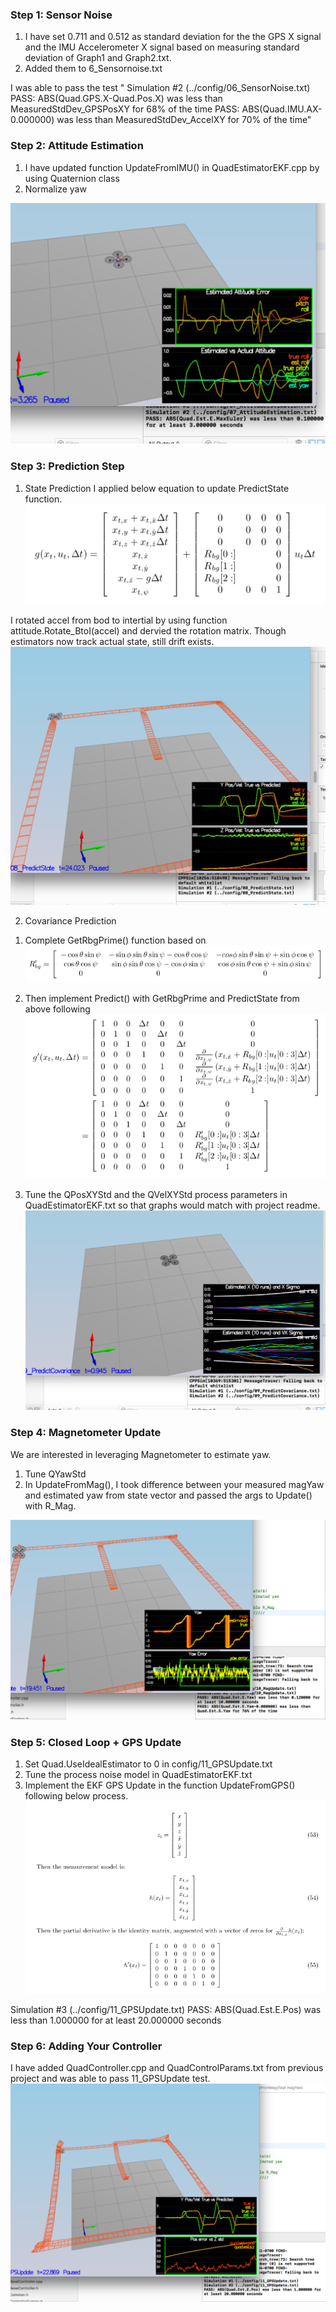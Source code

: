 
### Step 1: Sensor Noise ###
1. I have set 0.711 and 0.512 as standard deviation for the the GPS X signal and the IMU Accelerometer X signal based on measuring standard deviation of Graph1 and Graph2.txt.
2. Added them to 6_Sensornoise.txt

I was able to pass the test 
" Simulation #2 (../config/06_SensorNoise.txt)
PASS: ABS(Quad.GPS.X-Quad.Pos.X) was less than MeasuredStdDev_GPSPosXY for 68% of the time
PASS: ABS(Quad.IMU.AX-0.000000) was less than MeasuredStdDev_AccelXY for 70% of the time"

### Step 2: Attitude Estimation ###
1. I have updated function UpdateFromIMU() in QuadEstimatorEKF.cpp by using Quaternion<float> class
2. Normalize yaw

![attitude example](attitude-screenshot.png)

### Step 3: Prediction Step ###
1. State Prediction
I applied below equation to update PredictState function.
![predict drift](state_pred.png)

I rotated accel from bod to intertial by using function attitude.Rotate_BtoI(accel) and dervied the rotation matrix. 
Though estimators now track actual state, still drift exists.
![predict drifts](img1.png)

2. Covariance Prediction
1) Complete GetRbgPrime() function based on 
![rbg](rbg.png)

2) Then implement Predict() with GetRbgPrime and PredictState from above following 
![cov](cov_pred.png)

3) Tune the QPosXYStd and the QVelXYStd process parameters in QuadEstimatorEKF.txt so that graphs would match with project readme.
![img2](img2.png)


### Step 4: Magnetometer Update ###
We are interested in leveraging Magnetometer to estimate yaw. 

1. Tune QYawStd
2. In UpdateFromMag(), I took difference between your measured magYaw and estimated yaw from state vector and passed the args to Update() with R_Mag.

![img5](img5.png)

### Step 5: Closed Loop + GPS Update ###
1. Set Quad.UseIdealEstimator to 0 in config/11_GPSUpdate.txt
2. Tune the process noise model in QuadEstimatorEKF.txt
3. Implement the EKF GPS Update in the function UpdateFromGPS() following below process.
![gps](gps.png)

Simulation #3 (../config/11_GPSUpdate.txt)
PASS: ABS(Quad.Est.E.Pos) was less than 1.000000 for at least 20.000000 seconds


### Step 6: Adding Your Controller ###
I have added QuadController.cpp and QuadControlParams.txt from previous project and was able to pass 11_GPSUpdate test.
![img4](img4.png)
